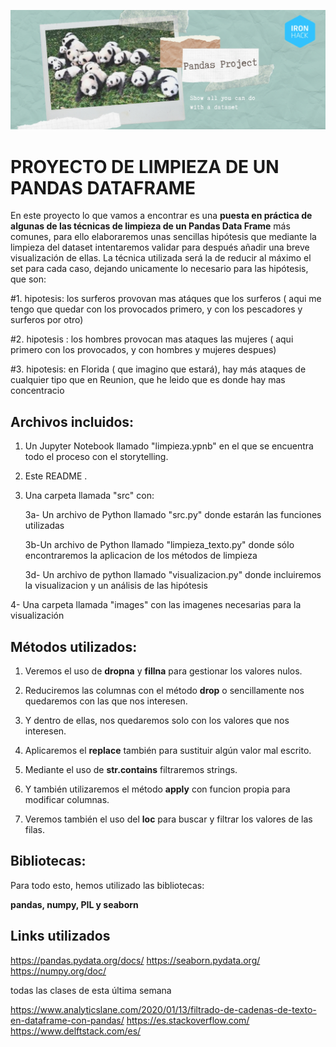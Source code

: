 ![portada](https://github.com/Ironhack-Data-Madrid-Enero-2021/w2-pandas-project/blob/master/images/portada.jpg)

# PROYECTO DE LIMPIEZA DE UN PANDAS DATAFRAME

En este proyecto lo que vamos a encontrar es una **puesta en práctica de algunas de las técnicas de limpieza de un Pandas Data Frame** más comunes, para ello elaboraremos unas sencillas hipótesis que mediante la limpieza del dataset intentaremos validar para después añadir una breve visualización de ellas. La técnica utilizada será la de reducir al máximo el set para cada caso, dejando unicamente lo necesario para las hipótesis, que son:


#1. hipotesis: los surferos provovan mas atáques que los surferos ( aqui me tengo que quedar con los provocados primero, y con los pescadores y surferos por otro)

#2. hipotesis : los hombres provocan mas ataques las mujeres ( aqui primero con los provocados, y con hombres y mujeres despues)

#3. hipotesis: en Florida ( que imagino que estará), hay más ataques de cualquier tipo que en Reunion, que he leido que es donde hay mas concentracio

## Archivos incluidos:

1. Un Jupyter Notebook llamado "limpieza.ypnb" en el que se encuentra todo el proceso con el storytelling.

2. Este README .

3. Una carpeta llamada "src" con:

    3a- Un archivo de Python llamado "src.py" donde estarán las funciones utilizadas
    
    3b-Un archivo de Python llamado "limpieza_texto.py" donde sólo encontraremos la aplicacion de los métodos de limpieza 
    
    3d- Un archivo de python llamado "visualizacion.py" donde incluiremos la visualizacion y un análisis de las hipótesis
    
4- Una carpeta llamada "images" con las imagenes necesarias para la visualización



## Métodos utilizados:

1. Veremos el uso de **dropna** y **fillna** para gestionar los valores nulos.

2. Reduciremos las columnas con el método **drop** o sencillamente nos quedaremos con las que nos interesen.

3. Y dentro de ellas, nos quedaremos solo con los valores que nos interesen.

4. Aplicaremos el **replace** también para sustituir algún valor mal escrito.
5. Mediante el uso de **str.contains** filtraremos strings.

6. Y también utilizaremos el método **apply** con funcion propia para modificar columnas.

7. Veremos también el uso del **loc** para buscar y filtrar los valores de las filas.

## Bibliotecas:

Para todo esto, hemos utilizado las bibliotecas:

**pandas, numpy, PIL y seaborn**

## Links utilizados

https://pandas.pydata.org/docs/
https://seaborn.pydata.org/
https://numpy.org/doc/

todas las clases de esta última semana

https://www.analyticslane.com/2020/01/13/filtrado-de-cadenas-de-texto-en-dataframe-con-pandas/
https://es.stackoverflow.com/
https://www.delftstack.com/es/
